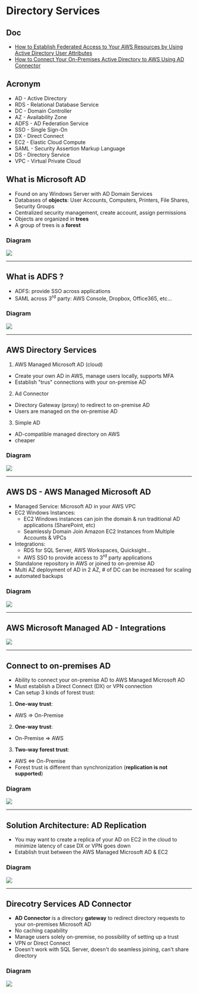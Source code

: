 # Directory Services

## Doc
* [How to Establish Federated Access to Your AWS Resources by Using Active Directory User Attributes](https://aws.amazon.com/blogs/security/how-to-establish-federated-access-to-your-aws-resources-by-using-active-directory-user-attributes/)
* [How to Connect Your On-Premises Active Directory to AWS Using AD Connector](https://aws.amazon.com/blogs/security/how-to-connect-your-on-premises-active-directory-to-aws-using-ad-connector/)

## Acronym
* AD - Active Directory
* RDS - Relational Database Service
* DC - Domain Controller
* AZ - Availability Zone
* ADFS - AD Federation Service
* SSO - Single Sign-On
* DX - Direct Connect
* EC2 - Elastic Cloud Compute
* SAML - Security Assertion Markup Language
* DS - Directory Service
* VPC - Virtual Private Cloud

## What is Microsoft AD
* Found on any Windows Server with AD Domain Services
* Databases of **objects**: User Accounts, Computers, Printers, File Shares, Security Groups
* Centralized security management, create account, assign permissions
* Objects are organized in **trees**
* A group of trees is a **forest**

### Diagram
[<img src="https://i.imgur.com/hFcTDIT.png">](https://i.imgur.com/hFcTDIT.png)

---

## What is ADFS ?
* ADFS: provide SSO across applications
* SAML across 3<sup>rd</sup> party: AWS Console, Dropbox, Office365, etc...

### Diagram
[<img src="https://i.imgur.com/s068ShD.png">](https://i.imgur.com/s068ShD.png)

---

## AWS Directory Services
1) AWS Managed Microsoft AD (cloud)
  * Create your own AD in AWS, manage users locally, supports MFA
  * Establish "trus" connections with your on-premise AD
2) Ad Connector
  * Directory Gateway (proxy) to redirect to on-premise AD
  * Users are managed on the on-premise AD
3) Simple AD
  * AD-compatible managed directory on AWS 
  * cheaper

### Diagram
[<img src="https://i.imgur.com/QTywaaq.png">](https://i.imgur.com/QTywaaq.png)

---

## AWS DS - AWS Managed Microsoft AD
* Managed Service: Microsoft AD in your AWS VPC
* EC2 Windows Instances:
  * EC2 Windows instances can join the domain & run traditional AD applications (SharePoint, etc)
  * Seamlessly Domain Join Amazon EC2 Instances from Multiple Accounts & VPCs
* Integrations:
  * RDS for SQL Server, AWS Workspaces, Quicksight...
  * AWS SSO to provide access to 3<sup>rd</sup> party applications
* Standalone repository in AWS or joined to on-premise AD
* Multi AZ deployment of AD in 2 AZ, # of DC can be increased for scaling
* automated backups

### Diagram
[<img src="https://i.imgur.com/dTPXW73.png">](https://i.imgur.com/dTPXW73.png)

---

## AWS Microsoft Managed AD - Integrations
[<img src="https://i.imgur.com/dMbxdMl.png">](https://i.imgur.com/dMbxdMl.png)

---

## Connect to on-premises AD
* Ability to connect your on-premise AD to AWS Managed Microsoft AD
* Must establish a Direct Connect (DX) or VPN connection
* Can setup 3 kinds of forest trust:
 1) **One-way trust**:
  * AWS => On-Premise
 2) **One-way trust**:
  * On-Premise => AWS
 3) **Two-way forest trust**:
 * AWS <=> On-Premise
* Forest trust is different than synchronization (**replication is not supported**)

### Diagram
[<img src="https://i.imgur.com/SvXyArQ.png">](https://i.imgur.com/SvXyArQ.png)

---

## Solution Architecture: AD Replication
* You may want to create a replica of your AD on EC2 in the cloud to minimize latency 
  of case DX or VPN goes down
* Establish trust between the AWS Managed Microsoft AD & EC2

### Diagram
[<img src="https://i.imgur.com/1aJzNAq.png">](https://i.imgur.com/1aJzNAq.png)

---

## Direcotry Services AD Connector
* **AD Connector** is a directory **gateway** to redirect directory requests to your
  on-premises Microsoft AD
* No caching capability
* Manage users solely on-premise, no possibility of setting up a trust
* VPN or Direct Connect
* Doesn't work with SQL Server, doesn't do seamless joining, can't share directory

### Diagram
[<img src="https://i.imgur.com/2uMgwNM.png">](https://i.imgur.com/2uMgwNM.png)
